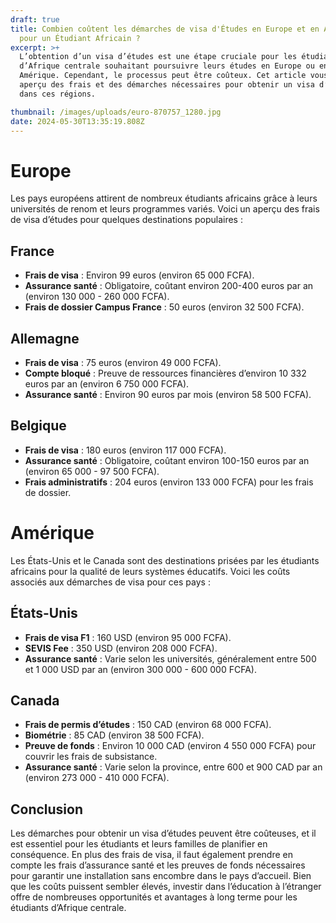 ```yaml
---
draft: true
title: Combien coûtent les démarches de visa d'Études en Europe et en Amérique
  pour un Étudiant Africain ?
excerpt: >+
  L’obtention d’un visa d’études est une étape cruciale pour les étudiants
  d’Afrique centrale souhaitant poursuivre leurs études en Europe ou en
  Amérique. Cependant, le processus peut être coûteux. Cet article vous donne un
  aperçu des frais et des démarches nécessaires pour obtenir un visa d’études
  dans ces régions.

thumbnail: /images/uploads/euro-870757_1280.jpg
date: 2024-05-30T13:35:19.808Z
---
```

# Europe

Les pays européens attirent de nombreux étudiants africains grâce à leurs universités de renom et leurs programmes variés. Voici un aperçu des frais de visa d’études pour quelques destinations populaires :

## France

* **Frais de visa** : Environ 99 euros (environ 65 000 FCFA).
* **Assurance santé** : Obligatoire, coûtant environ 200-400 euros par an (environ 130 000 - 260 000 FCFA).
* **Frais de dossier Campus France** : 50 euros (environ 32 500 FCFA).

## Allemagne

* **Frais de visa** : 75 euros (environ 49 000 FCFA).
* **Compte bloqué** : Preuve de ressources financières d’environ 10 332 euros par an (environ 6 750 000 FCFA).
* **Assurance santé** : Environ 90 euros par mois (environ 58 500 FCFA).

## Belgique

* **Frais de visa** : 180 euros (environ 117 000 FCFA).
* **Assurance santé** : Obligatoire, coûtant environ 100-150 euros par an (environ 65 000 - 97 500 FCFA).
* **Frais administratifs** : 204 euros (environ 133 000 FCFA) pour les frais de dossier.

# Amérique

Les États-Unis et le Canada sont des destinations prisées par les étudiants africains pour la qualité de leurs systèmes éducatifs. Voici les coûts associés aux démarches de visa pour ces pays :

## États-Unis

* **Frais de visa F1** : 160 USD (environ 95 000 FCFA).
* **SEVIS Fee** : 350 USD (environ 208 000 FCFA).
* **Assurance santé** : Varie selon les universités, généralement entre 500 et 1 000 USD par an (environ 300 000 - 600 000 FCFA).

## Canada

* **Frais de permis d’études** : 150 CAD (environ 68 000 FCFA).
* **Biométrie** : 85 CAD (environ 38 500 FCFA).
* **Preuve de fonds** : Environ 10 000 CAD (environ 4 550 000 FCFA) pour couvrir les frais de subsistance.
* **Assurance santé** : Varie selon la province, entre 600 et 900 CAD par an (environ 273 000 - 410 000 FCFA).

## Conclusion

Les démarches pour obtenir un visa d’études peuvent être coûteuses, et il est essentiel pour les étudiants et leurs familles de planifier en conséquence. En plus des frais de visa, il faut également prendre en compte les frais d’assurance santé et les preuves de fonds nécessaires pour garantir une installation sans encombre dans le pays d’accueil. Bien que les coûts puissent sembler élevés, investir dans l’éducation à l’étranger offre de nombreuses opportunités et avantages à long terme pour les étudiants d’Afrique centrale.